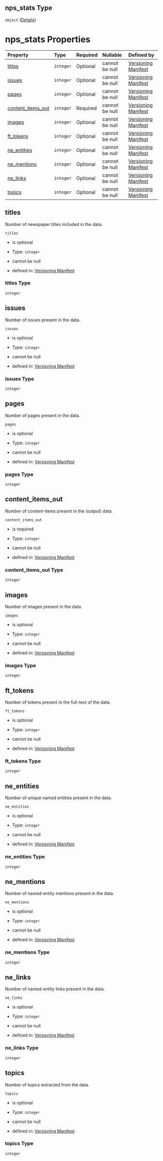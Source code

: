 ## nps\_stats Type

`object` ([Details](manifest-definitions-media_statistics-properties-nps_stats.md))

# nps\_stats Properties

| Property                                  | Type      | Required | Nullable       | Defined by                                                                                                                                                                                                                                                                           |
| :---------------------------------------- | :-------- | :------- | :------------- | :----------------------------------------------------------------------------------------------------------------------------------------------------------------------------------------------------------------------------------------------------------------------------------- |
| [titles](#titles)                         | `integer` | Optional | cannot be null | [Versioning Manifest](manifest-definitions-media_statistics-properties-nps_stats-properties-titles.md "https://impresso.github.io/impresso-schemas/json/versioning/manifest.schema.json#/definitions/media_statistics/properties/nps_stats/properties/titles")                       |
| [issues](#issues)                         | `integer` | Optional | cannot be null | [Versioning Manifest](manifest-definitions-media_statistics-properties-nps_stats-properties-issues.md "https://impresso.github.io/impresso-schemas/json/versioning/manifest.schema.json#/definitions/media_statistics/properties/nps_stats/properties/issues")                       |
| [pages](#pages)                           | `integer` | Optional | cannot be null | [Versioning Manifest](manifest-definitions-media_statistics-properties-nps_stats-properties-pages.md "https://impresso.github.io/impresso-schemas/json/versioning/manifest.schema.json#/definitions/media_statistics/properties/nps_stats/properties/pages")                         |
| [content\_items\_out](#content_items_out) | `integer` | Required | cannot be null | [Versioning Manifest](manifest-definitions-media_statistics-properties-nps_stats-properties-content_items_out.md "https://impresso.github.io/impresso-schemas/json/versioning/manifest.schema.json#/definitions/media_statistics/properties/nps_stats/properties/content_items_out") |
| [images](#images)                         | `integer` | Optional | cannot be null | [Versioning Manifest](manifest-definitions-media_statistics-properties-nps_stats-properties-images.md "https://impresso.github.io/impresso-schemas/json/versioning/manifest.schema.json#/definitions/media_statistics/properties/nps_stats/properties/images")                       |
| [ft\_tokens](#ft_tokens)                  | `integer` | Optional | cannot be null | [Versioning Manifest](manifest-definitions-media_statistics-properties-nps_stats-properties-ft_tokens.md "https://impresso.github.io/impresso-schemas/json/versioning/manifest.schema.json#/definitions/media_statistics/properties/nps_stats/properties/ft_tokens")                 |
| [ne\_entities](#ne_entities)              | `integer` | Optional | cannot be null | [Versioning Manifest](manifest-definitions-media_statistics-properties-nps_stats-properties-ne_entities.md "https://impresso.github.io/impresso-schemas/json/versioning/manifest.schema.json#/definitions/media_statistics/properties/nps_stats/properties/ne_entities")             |
| [ne\_mentions](#ne_mentions)              | `integer` | Optional | cannot be null | [Versioning Manifest](manifest-definitions-media_statistics-properties-nps_stats-properties-ne_mentions.md "https://impresso.github.io/impresso-schemas/json/versioning/manifest.schema.json#/definitions/media_statistics/properties/nps_stats/properties/ne_mentions")             |
| [ne\_links](#ne_links)                    | `integer` | Optional | cannot be null | [Versioning Manifest](manifest-definitions-media_statistics-properties-nps_stats-properties-ne_links.md "https://impresso.github.io/impresso-schemas/json/versioning/manifest.schema.json#/definitions/media_statistics/properties/nps_stats/properties/ne_links")                   |
| [topics](#topics)                         | `integer` | Optional | cannot be null | [Versioning Manifest](manifest-definitions-media_statistics-properties-nps_stats-properties-topics.md "https://impresso.github.io/impresso-schemas/json/versioning/manifest.schema.json#/definitions/media_statistics/properties/nps_stats/properties/topics")                       |

## titles

Number of newspaper titles included in the data.

`titles`

*   is optional

*   Type: `integer`

*   cannot be null

*   defined in: [Versioning Manifest](manifest-definitions-media_statistics-properties-nps_stats-properties-titles.md "https://impresso.github.io/impresso-schemas/json/versioning/manifest.schema.json#/definitions/media_statistics/properties/nps_stats/properties/titles")

### titles Type

`integer`

## issues

Number of issues present in the data.

`issues`

*   is optional

*   Type: `integer`

*   cannot be null

*   defined in: [Versioning Manifest](manifest-definitions-media_statistics-properties-nps_stats-properties-issues.md "https://impresso.github.io/impresso-schemas/json/versioning/manifest.schema.json#/definitions/media_statistics/properties/nps_stats/properties/issues")

### issues Type

`integer`

## pages

Number of pages present in the data.

`pages`

*   is optional

*   Type: `integer`

*   cannot be null

*   defined in: [Versioning Manifest](manifest-definitions-media_statistics-properties-nps_stats-properties-pages.md "https://impresso.github.io/impresso-schemas/json/versioning/manifest.schema.json#/definitions/media_statistics/properties/nps_stats/properties/pages")

### pages Type

`integer`

## content\_items\_out

Number of content-items present in the (output) data.

`content_items_out`

*   is required

*   Type: `integer`

*   cannot be null

*   defined in: [Versioning Manifest](manifest-definitions-media_statistics-properties-nps_stats-properties-content_items_out.md "https://impresso.github.io/impresso-schemas/json/versioning/manifest.schema.json#/definitions/media_statistics/properties/nps_stats/properties/content_items_out")

### content\_items\_out Type

`integer`

## images

Number of images present in the data.

`images`

*   is optional

*   Type: `integer`

*   cannot be null

*   defined in: [Versioning Manifest](manifest-definitions-media_statistics-properties-nps_stats-properties-images.md "https://impresso.github.io/impresso-schemas/json/versioning/manifest.schema.json#/definitions/media_statistics/properties/nps_stats/properties/images")

### images Type

`integer`

## ft\_tokens

Number of tokens present in the full-text of the data.

`ft_tokens`

*   is optional

*   Type: `integer`

*   cannot be null

*   defined in: [Versioning Manifest](manifest-definitions-media_statistics-properties-nps_stats-properties-ft_tokens.md "https://impresso.github.io/impresso-schemas/json/versioning/manifest.schema.json#/definitions/media_statistics/properties/nps_stats/properties/ft_tokens")

### ft\_tokens Type

`integer`

## ne\_entities

Number of unique named entities present in the data.

`ne_entities`

*   is optional

*   Type: `integer`

*   cannot be null

*   defined in: [Versioning Manifest](manifest-definitions-media_statistics-properties-nps_stats-properties-ne_entities.md "https://impresso.github.io/impresso-schemas/json/versioning/manifest.schema.json#/definitions/media_statistics/properties/nps_stats/properties/ne_entities")

### ne\_entities Type

`integer`

## ne\_mentions

Number of named-entity mentions present in the data.

`ne_mentions`

*   is optional

*   Type: `integer`

*   cannot be null

*   defined in: [Versioning Manifest](manifest-definitions-media_statistics-properties-nps_stats-properties-ne_mentions.md "https://impresso.github.io/impresso-schemas/json/versioning/manifest.schema.json#/definitions/media_statistics/properties/nps_stats/properties/ne_mentions")

### ne\_mentions Type

`integer`

## ne\_links

Number of named-entity links present in the data.

`ne_links`

*   is optional

*   Type: `integer`

*   cannot be null

*   defined in: [Versioning Manifest](manifest-definitions-media_statistics-properties-nps_stats-properties-ne_links.md "https://impresso.github.io/impresso-schemas/json/versioning/manifest.schema.json#/definitions/media_statistics/properties/nps_stats/properties/ne_links")

### ne\_links Type

`integer`

## topics

Number of topics extracted from the data.

`topics`

*   is optional

*   Type: `integer`

*   cannot be null

*   defined in: [Versioning Manifest](manifest-definitions-media_statistics-properties-nps_stats-properties-topics.md "https://impresso.github.io/impresso-schemas/json/versioning/manifest.schema.json#/definitions/media_statistics/properties/nps_stats/properties/topics")

### topics Type

`integer`

